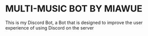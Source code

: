 #  MULTI-MUSIC BOT BY MIAWUE
This is my Discord Bot, a Bot that is designed to improve the user experience of using Discord on the server